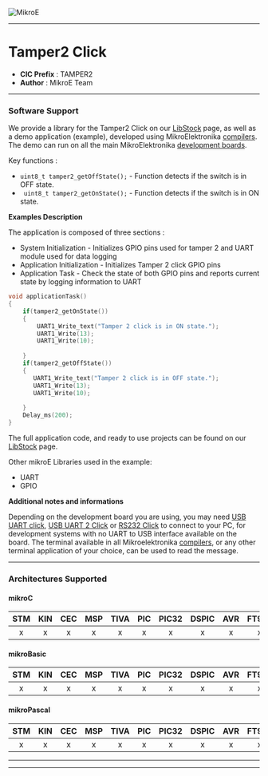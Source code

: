 ![MikroE](http://www.mikroe.com/img/designs/beta/logo_small.png)

---

# Tamper2 Click

- **CIC Prefix**  : TAMPER2
- **Author**      : MikroE Team

---

### Software Support

We provide a library for the Tamper2 Click on our [LibStock](http://libstock.mikroe.com/projects/view/2223/tamper-2-click) 
page, as well as a demo application (example), developed using MikroElektronika 
[compilers](http://shop.mikroe.com/compilers). The demo can run on all the main 
MikroElektronika [development boards](http://shop.mikroe.com/development-boards).


Key functions :

- ``` uint8_t tamper2_getOffState(); ```  - Function detects if the switch is in OFF state.
- ``` uint8_t tamper2_getOnState();```  - Function detects if the switch is in ON state.


**Examples Description**

The application is composed of three sections :

- System Initialization - Initializes GPIO pins used for tamper 2 and UART module used for data logging
- Application Initialization - Initializes Tamper 2 click GPIO pins
- Application Task - Check the state of both GPIO pins and reports current state by logging information to UART


```.c
void applicationTask()
{
    if(tamper2_getOnState())
    {
        UART1_Write_text("Tamper 2 click is in ON state.");
		UART1_Write(13);
		UART1_Write(10);
		
    }
    if(tamper2_getOffState())
    {
       UART1_Write_text("Tamper 2 click is in OFF state.");
	   UART1_Write(13);
	   UART1_Write(10);
		
    }
    Delay_ms(200);
}
```
The full application code, and ready to use projects can be found on our 
[LibStock](http://libstock.mikroe.com/projects/view/2223/tamper-2-click) page.

Other mikroE Libraries used in the example:

- UART
- GPIO

**Additional notes and informations**

Depending on the development board you are using, you may need 
[USB UART click](http://shop.mikroe.com/usb-uart-click), 
[USB UART 2 Click](http://shop.mikroe.com/usb-uart-2-click) or 
[RS232 Click](http://shop.mikroe.com/rs232-click) to connect to your PC, for 
development systems with no UART to USB interface available on the board. The 
terminal available in all Mikroelektronika 
[compilers](http://shop.mikroe.com/compilers), or any other terminal application 
of your choice, can be used to read the message.

---
### Architectures Supported

#### mikroC

| STM | KIN | CEC | MSP | TIVA | PIC | PIC32 | DSPIC | AVR | FT90x |
|:-:|:-:|:-:|:-:|:-:|:-:|:-:|:-:|:-:|:-:|
| x | x | x | x | x | x | x | x | x | x |

#### mikroBasic

| STM | KIN | CEC | MSP | TIVA | PIC | PIC32 | DSPIC | AVR | FT90x |
|:-:|:-:|:-:|:-:|:-:|:-:|:-:|:-:|:-:|:-:|
| x | x | x | x | x | x | x | x | x | x |

#### mikroPascal

| STM | KIN | CEC | MSP | TIVA | PIC | PIC32 | DSPIC | AVR | FT90x |
|:-:|:-:|:-:|:-:|:-:|:-:|:-:|:-:|:-:|:-:|
| x | x | x | x | x | x | x | x | x | x |

---
---
